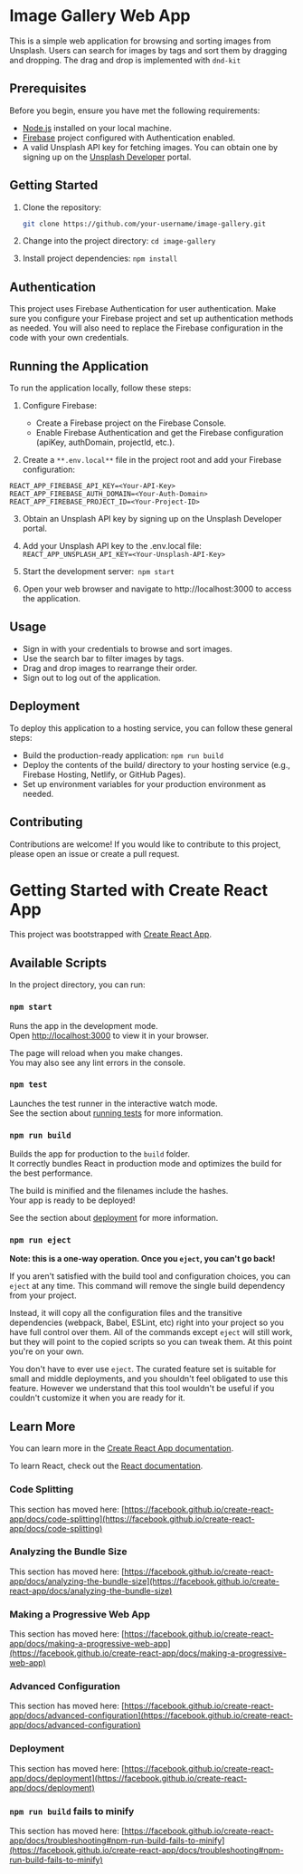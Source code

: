 # Image Gallery Web App

This is a simple web application for browsing and sorting images from Unsplash. Users can search for images by tags and sort them by dragging and dropping. The drag and drop is implemented with `dnd-kit`

## Prerequisites

Before you begin, ensure you have met the following requirements:

- [Node.js](https://nodejs.org/) installed on your local machine.
- [Firebase](https://firebase.google.com/) project configured with Authentication enabled.
- A valid Unsplash API key for fetching images. You can obtain one by signing up on the [Unsplash Developer](https://unsplash.com/developers) portal.

## Getting Started

1. Clone the repository:

   ```bash
   git clone https://github.com/your-username/image-gallery.git

   ```

2. Change into the project directory: `cd image-gallery`

3. Install project dependencies: `npm install`

## Authentication

This project uses Firebase Authentication for user authentication. Make sure you configure your Firebase project and set up authentication methods as needed. You will also need to replace the Firebase configuration in the code with your own credentials.

## Running the Application

To run the application locally, follow these steps:

1. Configure Firebase:

   - Create a Firebase project on the Firebase Console.
   - Enable Firebase Authentication and get the Firebase configuration (apiKey, authDomain, projectId, etc.).

2. Create a `**.env.local**` file in the project root and add your Firebase configuration:

`REACT_APP_FIREBASE_API_KEY=<Your-API-Key>`
`REACT_APP_FIREBASE_AUTH_DOMAIN=<Your-Auth-Domain>`
`REACT_APP_FIREBASE_PROJECT_ID=<Your-Project-ID>`

3. Obtain an Unsplash API key by signing up on the Unsplash Developer portal.

4. Add your Unsplash API key to the .env.local file:
   `REACT_APP_UNSPLASH_API_KEY=<Your-Unsplash-API-Key>`

5. Start the development server:` npm start`

6. Open your web browser and navigate to http://localhost:3000 to access the application.

## Usage

- Sign in with your credentials to browse and sort images.
- Use the search bar to filter images by tags.
- Drag and drop images to rearrange their order.
- Sign out to log out of the application.

## Deployment

To deploy this application to a hosting service, you can follow these general steps:

- Build the production-ready application: `npm run build`
- Deploy the contents of the build/ directory to your hosting service (e.g., Firebase Hosting, Netlify, or GitHub Pages).
- Set up environment variables for your production environment as needed.

## Contributing

Contributions are welcome! If you would like to contribute to this project, please open an issue or create a pull request.

# Getting Started with Create React App

This project was bootstrapped with [Create React App](https://github.com/facebook/create-react-app).

## Available Scripts

In the project directory, you can run:

### `npm start`

Runs the app in the development mode.\
Open [http://localhost:3000](http://localhost:3000) to view it in your browser.

The page will reload when you make changes.\
You may also see any lint errors in the console.

### `npm test`

Launches the test runner in the interactive watch mode.\
See the section about [running tests](https://facebook.github.io/create-react-app/docs/running-tests) for more information.

### `npm run build`

Builds the app for production to the `build` folder.\
It correctly bundles React in production mode and optimizes the build for the best performance.

The build is minified and the filenames include the hashes.\
Your app is ready to be deployed!

See the section about [deployment](https://facebook.github.io/create-react-app/docs/deployment) for more information.

### `npm run eject`

**Note: this is a one-way operation. Once you `eject`, you can't go back!**

If you aren't satisfied with the build tool and configuration choices, you can `eject` at any time. This command will remove the single build dependency from your project.

Instead, it will copy all the configuration files and the transitive dependencies (webpack, Babel, ESLint, etc) right into your project so you have full control over them. All of the commands except `eject` will still work, but they will point to the copied scripts so you can tweak them. At this point you're on your own.

You don't have to ever use `eject`. The curated feature set is suitable for small and middle deployments, and you shouldn't feel obligated to use this feature. However we understand that this tool wouldn't be useful if you couldn't customize it when you are ready for it.

## Learn More

You can learn more in the [Create React App documentation](https://facebook.github.io/create-react-app/docs/getting-started).

To learn React, check out the [React documentation](https://reactjs.org/).

### Code Splitting

This section has moved here: [https://facebook.github.io/create-react-app/docs/code-splitting](https://facebook.github.io/create-react-app/docs/code-splitting)

### Analyzing the Bundle Size

This section has moved here: [https://facebook.github.io/create-react-app/docs/analyzing-the-bundle-size](https://facebook.github.io/create-react-app/docs/analyzing-the-bundle-size)

### Making a Progressive Web App

This section has moved here: [https://facebook.github.io/create-react-app/docs/making-a-progressive-web-app](https://facebook.github.io/create-react-app/docs/making-a-progressive-web-app)

### Advanced Configuration

This section has moved here: [https://facebook.github.io/create-react-app/docs/advanced-configuration](https://facebook.github.io/create-react-app/docs/advanced-configuration)

### Deployment

This section has moved here: [https://facebook.github.io/create-react-app/docs/deployment](https://facebook.github.io/create-react-app/docs/deployment)

### `npm run build` fails to minify

This section has moved here: [https://facebook.github.io/create-react-app/docs/troubleshooting#npm-run-build-fails-to-minify](https://facebook.github.io/create-react-app/docs/troubleshooting#npm-run-build-fails-to-minify)
